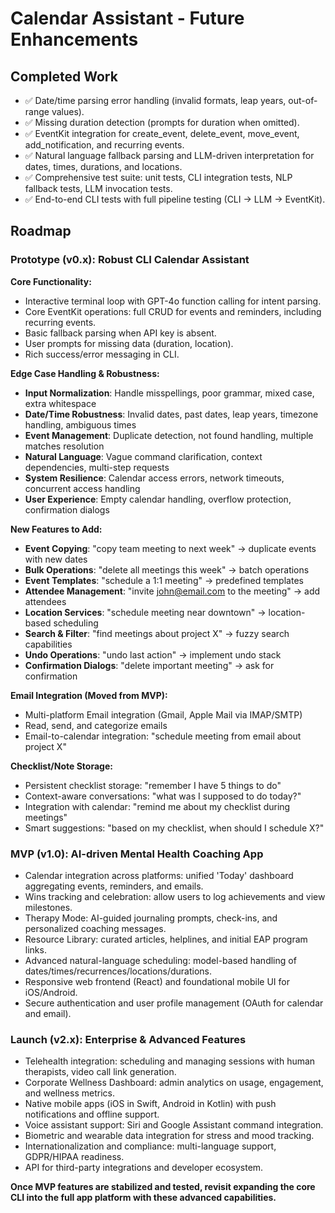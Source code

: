 # Calendar Assistant - Future Enhancements

## Completed Work

- ✅ Date/time parsing error handling (invalid formats, leap years, out-of-range values).
- ✅ Missing duration detection (prompts for duration when omitted).
- ✅ EventKit integration for create_event, delete_event, move_event, add_notification, and recurring events.
- ✅ Natural language fallback parsing and LLM-driven interpretation for dates, times, durations, and locations.
- ✅ Comprehensive test suite: unit tests, CLI integration tests, NLP fallback tests, LLM invocation tests.
- ✅ End-to-end CLI tests with full pipeline testing (CLI → LLM → EventKit).

## Roadmap

### Prototype (v0.x): Robust CLI Calendar Assistant

**Core Functionality:**

- Interactive terminal loop with GPT-4o function calling for intent parsing.
- Core EventKit operations: full CRUD for events and reminders, including recurring events.
- Basic fallback parsing when API key is absent.
- User prompts for missing data (duration, location).
- Rich success/error messaging in CLI.

**Edge Case Handling & Robustness:**

- **Input Normalization**: Handle misspellings, poor grammar, mixed case, extra whitespace
- **Date/Time Robustness**: Invalid dates, past dates, leap years, timezone handling, ambiguous times
- **Event Management**: Duplicate detection, not found handling, multiple matches resolution
- **Natural Language**: Vague command clarification, context dependencies, multi-step requests
- **System Resilience**: Calendar access errors, network timeouts, concurrent access handling
- **User Experience**: Empty calendar handling, overflow protection, confirmation dialogs

**New Features to Add:**

- **Event Copying**: "copy team meeting to next week" → duplicate events with new dates
- **Bulk Operations**: "delete all meetings this week" → batch operations
- **Event Templates**: "schedule a 1:1 meeting" → predefined templates
- **Attendee Management**: "invite john@email.com to the meeting" → add attendees
- **Location Services**: "schedule meeting near downtown" → location-based scheduling
- **Search & Filter**: "find meetings about project X" → fuzzy search capabilities
- **Undo Operations**: "undo last action" → implement undo stack
- **Confirmation Dialogs**: "delete important meeting" → ask for confirmation

**Email Integration (Moved from MVP):**

- Multi-platform Email integration (Gmail, Apple Mail via IMAP/SMTP)
- Read, send, and categorize emails
- Email-to-calendar integration: "schedule meeting from email about project X"

**Checklist/Note Storage:**

- Persistent checklist storage: "remember I have 5 things to do"
- Context-aware conversations: "what was I supposed to do today?"
- Integration with calendar: "remind me about my checklist during meetings"
- Smart suggestions: "based on my checklist, when should I schedule X?"

### MVP (v1.0): AI-driven Mental Health Coaching App

- Calendar integration across platforms: unified 'Today' dashboard aggregating events, reminders, and emails.
- Wins tracking and celebration: allow users to log achievements and view milestones.
- Therapy Mode: AI-guided journaling prompts, check-ins, and personalized coaching messages.
- Resource Library: curated articles, helplines, and initial EAP program links.
- Advanced natural-language scheduling: model-based handling of dates/times/recurrences/locations/durations.
- Responsive web frontend (React) and foundational mobile UI for iOS/Android.
- Secure authentication and user profile management (OAuth for calendar and email).

### Launch (v2.x): Enterprise & Advanced Features

- Telehealth integration: scheduling and managing sessions with human therapists, video call link generation.
- Corporate Wellness Dashboard: admin analytics on usage, engagement, and wellness metrics.
- Native mobile apps (iOS in Swift, Android in Kotlin) with push notifications and offline support.
- Voice assistant support: Siri and Google Assistant command integration.
- Biometric and wearable data integration for stress and mood tracking.
- Internationalization and compliance: multi-language support, GDPR/HIPAA readiness.
- API for third-party integrations and developer ecosystem.

**Once MVP features are stabilized and tested, revisit expanding the core CLI into the full app platform with these advanced capabilities.**
